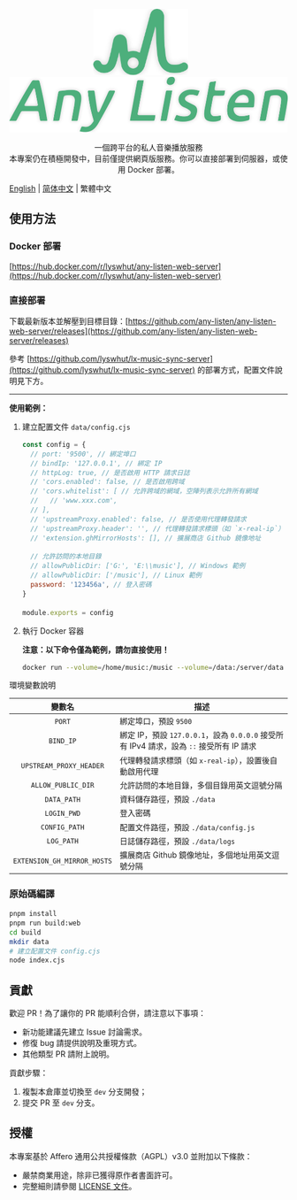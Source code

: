 <p align="center"><a href="https://github.com/any-listen/any-listen"><img height="120" src="./images/header-logo.svg" alt="any-listen logo"></a>&nbsp;&nbsp;&nbsp;&nbsp;&nbsp;&nbsp;&nbsp;<a href="https://github.com/any-listen/any-listen"><img height="100" src="./images/header-name.svg" alt="any-listen name"></a></p>

<p align="center">一個跨平台的私人音樂播放服務
<br />
本專案仍在積極開發中，目前僅提供網頁版服務。你可以直接部署到伺服器，或使用 Docker 部署。
</p>

[English](../README.md) | [简体中文](README_zh.md) | 繁體中文

## 使用方法

### Docker 部署

[https://hub.docker.com/r/lyswhut/any-listen-web-server](https://hub.docker.com/r/lyswhut/any-listen-web-server)

### 直接部署

下載最新版本並解壓到目標目錄：[https://github.com/any-listen/any-listen-web-server/releases](https://github.com/any-listen/any-listen-web-server/releases)

參考 [https://github.com/lyswhut/lx-music-sync-server](https://github.com/lyswhut/lx-music-sync-server) 的部署方式，配置文件說明見下方。

---

**使用範例：**

1. 建立配置文件 `data/config.cjs`

    ```js
    const config = {
      // port: '9500', // 綁定埠口
      // bindIp: '127.0.0.1', // 綁定 IP
      // httpLog: true, // 是否啟用 HTTP 請求日誌
      // 'cors.enabled': false, // 是否啟用跨域
      // 'cors.whitelist': [ // 允許跨域的網域，空陣列表示允許所有網域
      //   // 'www.xxx.com',
      // ],
      // 'upstreamProxy.enabled': false, // 是否使用代理轉發請求
      // 'upstreamProxy.header': '', // 代理轉發請求標頭（如 `x-real-ip`）
      // 'extension.ghMirrorHosts': [], // 擴展商店 Github 鏡像地址

      // 允許訪問的本地目錄
      // allowPublicDir: ['G:', 'E:\\music'], // Windows 範例
      // allowPublicDir: ['/music'], // Linux 範例
      password: '123456a', // 登入密碼
    }

    module.exports = config
    ```

2. 執行 Docker 容器

    **注意：以下命令僅為範例，請勿直接使用！**

    ```bash
    docker run --volume=/home/music:/music --volume=/data:/server/data -p 8080:9500 -d test:latest
    ```

環境變數說明

|           變數名            | 描述                                                                                     |
| :-------------------------: | ---------------------------------------------------------------------------------------- |
|           `PORT`            | 綁定埠口，預設 `9500`                                                                    |
|          `BIND_IP`          | 綁定 IP，預設 `127.0.0.1`，設為 `0.0.0.0` 接受所有 IPv4 請求，設為 `::` 接受所有 IP 請求 |
|   `UPSTREAM_PROXY_HEADER`   | 代理轉發請求標頭（如 `x-real-ip`），設置後自動啟用代理                                   |
|     `ALLOW_PUBLIC_DIR`      | 允許訪問的本地目錄，多個目錄用英文逗號分隔                                               |
|         `DATA_PATH`         | 資料儲存路徑，預設 `./data`                                                              |
|         `LOGIN_PWD`         | 登入密碼                                                                                 |
|        `CONFIG_PATH`        | 配置文件路徑，預設 `./data/config.js`                                                    |
|         `LOG_PATH`          | 日誌儲存路徑，預設 `./data/logs`                                                         |
| `EXTENSION_GH_MIRROR_HOSTS` | 擴展商店 Github 鏡像地址，多個地址用英文逗號分隔                                         |

### 原始碼編譯

```bash
pnpm install
pnpm run build:web
cd build
mkdir data
# 建立配置文件 config.cjs
node index.cjs
```

## 貢獻

歡迎 PR！為了讓你的 PR 能順利合併，請注意以下事項：

- 新功能建議先建立 Issue 討論需求。
- 修復 bug 請提供說明及重現方式。
- 其他類型 PR 請附上說明。

貢獻步驟：

1. 複製本倉庫並切換至 `dev` 分支開發；
2. 提交 PR 至 `dev` 分支。

## 授權

本專案基於 Affero 通用公共授權條款（AGPL）v3.0 並附加以下條款：

- 嚴禁商業用途，除非已獲得原作者書面許可。
- 完整細則請參閱 [LICENSE 文件](../LICENSE)。
